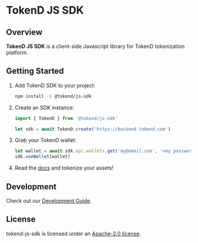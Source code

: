 # TokenD JS SDK

## Overview

**TokenD JS SDK** is a client-side Javascript library for TokenD tokenization platform.

## Getting Started

1. Add TokenD SDK to your project:

    ```sh
    npm install -S @tokend/js-sdk
    ```

1. Create an SDK instance:

    ```js
    import { TokenD } from '@tokend/js-sdk'

    let sdk = await TokenD.create('https://backend.tokend.com')
    ```

1. Grab your TokenD wallet:

    ```js
    let wallet = await sdk.api.wallets.get('my@email.com', '<my password>')
    sdk.useWallet(wallet)
    ```

1. Read the [docs](https://tokend.github.io/new-js-sdk/) and tokenize your assets!

## Development

Check out our [Development Guide](https://tokend.github.io/new-js-sdk/#development-guide).

## License

tokend-js-sdk is licensed under an [Apache-2.0 license](./LICENSE).
